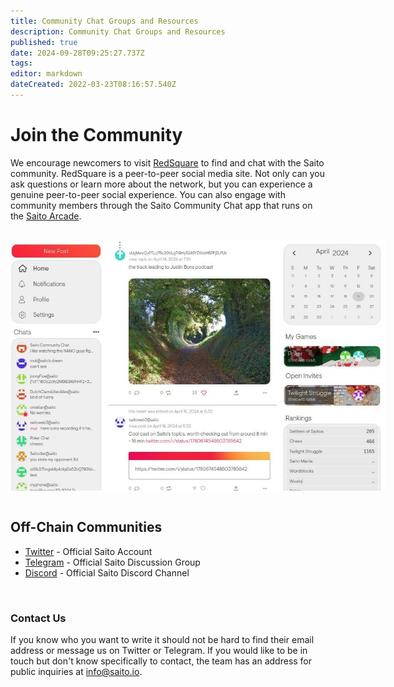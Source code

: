 ```yaml
---
title: Community Chat Groups and Resources
description: Community Chat Groups and Resources
published: true
date: 2024-09-28T09:25:27.737Z
tags: 
editor: markdown
dateCreated: 2022-03-23T08:16:57.540Z
---
```


# Join the Community

We encourage newcomers to visit [RedSquare](https://saito.io/redsquare) to find and chat with the Saito community. RedSquare is a peer-to-peer social media site. Not only can you ask questions or learn more about the network, but you can experience a genuine peer-to-peer social experience. You can also engage with community members through the Saito Community Chat app that runs on the [Saito Arcade](https://saito.io/arcade).

<br>
<div style="height:400px;width:600px;overflow:hidden;">
  <img src="/red-square-feed.jpg">
</div>
  
 <br />
  
## Off-Chain Communities

- [Twitter](https://x.com/SaitoOfficial?s=20) - Official Saito Account
- [Telegram](https://t.me/SaitoIO) - Official Saito Discussion Group
- [Discord](https://discord.gg/HjTFh9Tfec) - Official Saito Discord Channel

<br />

### Contact Us ###

If you know who you want to write it should not be hard to find their email address or message us on Twitter or Telegram. If you would like to be in touch but don't know specifically to contact, the team has an address for public inquiries at info@saito.io.
